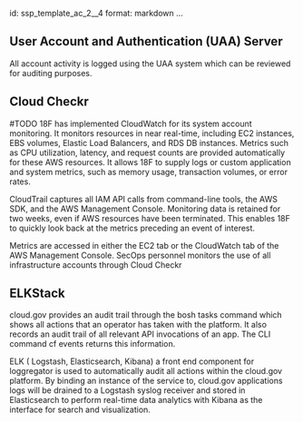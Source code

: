 id: ssp_template_ac_2__4
format: markdown
...
## User Account and Authentication (UAA) Server

All account activity is logged using the UAA system which can be reviewed for auditing purposes.
## Cloud Checkr

#TODO
18F has implemented CloudWatch for its system account monitoring. It monitors resources in near real-time, including EC2 instances, EBS volumes, Elastic Load Balancers, and RDS DB instances. Metrics such as CPU utilization, latency, and request counts are provided automatically for these AWS resources. It allows 18F to supply logs or custom application and system metrics, such as memory usage, transaction volumes, or error rates.

CloudTrail captures all IAM API calls from  command-line tools, the AWS SDK, and the AWS Management Console. Monitoring data is retained for two weeks, even if AWS resources have been terminated. This enables 18F to quickly look back at the metrics preceding an event of interest.

Metrics are accessed in either the EC2 tab or the CloudWatch tab of the AWS Management Console. SecOps personnel monitors the use of all infrastructure accounts through Cloud Checkr
## ELKStack

cloud.gov provides an audit trail through the bosh tasks command which shows all actions that an operator has taken with the platform. It also records an audit trail of all relevant API invocations of an app. The CLI command cf events returns this information.

ELK ( Logstash, Elasticsearch, Kibana) a front end component for loggregator is used to automatically audit all actions within the cloud.gov platform. By binding an instance of the service to, cloud.gov applications logs will be drained to a Logstash syslog receiver and stored in Elasticsearch to perform real-time data analytics with Kibana as the interface for search and visualization.
